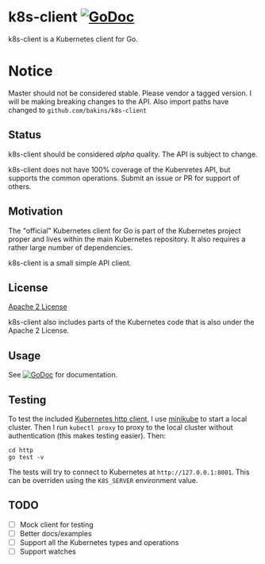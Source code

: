 k8s-client [![GoDoc](https://godoc.org/github.com/bakins/k8s-client?status.svg)](https://godoc.org/github.com/bakins/k8s-client)
=======

k8s-client is a Kubernetes client for Go.

# Notice

Master should not be considered stable.  Please vendor a tagged version.  I will be
making breaking changes to the API.  Also import paths have changed to `github.com/bakins/k8s-client`

## Status

k8s-client should be considered *alpha* quality.  The API is subject
to change.

k8s-client does not have 100% coverage of the Kubenretes API, but
supports the common operations.  Submit an issue or PR for support of
others.

## Motivation

The "official" Kubernetes client for Go is part of the Kubernetes
project proper and lives within the main Kubernetes repository. It
also requires a rather large number of dependencies.

k8s-client is a small simple API client.

## License

[Apache 2 License](./LICENSE)

k8s-client also includes parts of the Kubernetes code that is also
under the Apache 2 License.

## Usage

See
[![GoDoc](https://godoc.org/github.com/bakins/k8s-client?status.svg)](https://godoc.org/github.com/bakins/k8s-client)
for documentation.

## Testing

To test the included [Kubernetes http client](./http/), I use
[minikube](https://github.com/kubernetes/minikube) to start a local
cluster. Then I run `kubectl proxy` to proxy to the local cluster
without authentication (this makes testing easier). Then:

```
cd http
go test -v
```

The tests will try to connect to Kubernetes at
`http://127.0.0.1:8001`. This can be overriden using the `K8S_SERVER`
environment value.

## TODO

- [ ] Mock client for testing
- [ ] Better docs/examples
- [ ] Support all the Kubernetes types and operations
- [ ] Support watches
